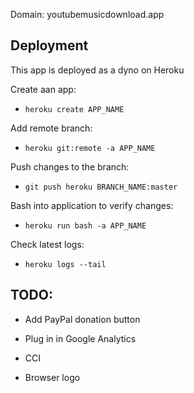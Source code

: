 Domain: youtubemusicdownload.app

## Deployment
This app is deployed as a dyno on Heroku

Create aan app:
- `heroku create APP_NAME`

Add remote branch:
- `heroku git:remote -a APP_NAME`

Push changes to the branch:
- `git push heroku BRANCH_NAME:master`

Bash into application to verify changes:
- `heroku run bash -a APP_NAME`

Check latest logs:
- `heroku logs --tail`


## TODO:

- Add PayPal donation button

- Plug in in Google Analytics

- CCI

- Browser logo
